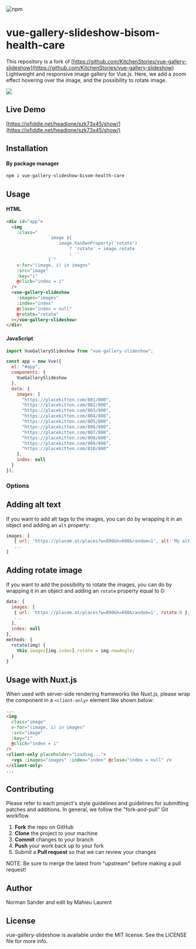 ![npm](https://img.shields.io/npm/dt/vue-gallery-slideshow.svg)

# vue-gallery-slideshow-bisom-health-care

This repository is a fork of [https://github.com/KitchenStories/vue-gallery-slideshow](https://github.com/KitchenStories/vue-gallery-slideshow)
Lightweight and responsive image gallery for Vue.js.
Here, we add a zoom effect hovering over the image, and the possibility to rotate image.

![](https://github.com/BisomHealthCare/vue-gallery-slideshow/blob/master/images/vue-gallery-slideshow-bisom-health-care.gif)

## Live Demo

[https://jsfiddle.net/headione/szk73x45/show/](https://jsfiddle.net/headione/szk73x45/show/)

## Installation

#### By package manager

```bash
npm i vue-gallery-slideshow-bisom-health-care
```

## Usage

#### HTML

```html
<div id="app">
  <img
    :class="
				`image ${
					image.hasOwnProperty('rotate')
						? 'rotate' + image.rotate
						: ''
				}`"
    v-for="(image, i) in images"
    :src="image"
    :key="i"
    @click="index = i"
  />
  <vue-gallery-slideshow
    :images="images"
    :index="index"
    @close="index = null"
    @rotate="rotate"
  ></vue-gallery-slideshow>
</div>
```

#### JavaScript

```javascript
import VueGallerySlideshow from "vue-gallery-slideshow";

const app = new Vue({
  el: "#app",
  components: {
    VueGallerySlideshow
  },
  data: {
    images: [
      "https://placekitten.com/801/800",
      "https://placekitten.com/802/800",
      "https://placekitten.com/803/800",
      "https://placekitten.com/804/800",
      "https://placekitten.com/805/800",
      "https://placekitten.com/806/800",
      "https://placekitten.com/807/800",
      "https://placekitten.com/808/800",
      "https://placekitten.com/809/800",
      "https://placekitten.com/810/800"
    ],
    index: null
  }
});
```

### Options

## Adding alt text

If you want to add alt tags to the images, you can do by wrapping it in an object and adding an `alt` property:

```javascript
images: [
   { url: 'https://placem.at/places?w=800&h=600&random=1', alt:'My alt text' },
   ...
]
```

## Adding rotate image

If you want to add the possibility to rotate the images, you can do by wrapping it in an object and adding an `rotate` property equal to 0:

```javascript
data: {
  images: [
   { url: 'https://placem.at/places?w=800&h=600&random=1', rotate:0 },
   ...
  ],
  index: null
},
methods: {
  rotate(img) {
    this.images[img.index].rotate = img.newAngle;
  }
}
```

## Usage with Nuxt.js

When used with server-side rendering frameworks like Nuxt.js, please wrap the component in a `<client-only>` element like shown below:

```html
...
<img
  class="image"
  v-for="(image, i) in images"
  :src="image"
  :key="i"
  @click="index = i"
/>
<client-only placeholder="Loading...">
  <vgs :images="images" :index="index" @close="index = null" />
</client-only>
...
```

## Contributing

Please refer to each project's style guidelines and guidelines for submitting patches and additions. In general, we follow the "fork-and-pull" Git workflow.

1. **Fork** the repo on GitHub
2. **Clone** the project to your machine
3. **Commit** changes to your branch
4. **Push** your work back up to your fork
5. Submit a **Pull request** so that we can review your changes

NOTE: Be sure to merge the latest from "upstream" before making a pull request!

## Author

Norman Sander and edit by Mahieu Laurent

## License

vue-gallery-slideshow is available under the MIT license. See the LICENSE file for more info.
